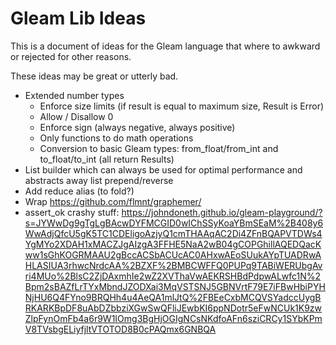 # Gleam Lib Ideas

This is a document of ideas for the Gleam language that where to awkward or rejected for other reasons.

These ideas may be great or utterly bad.

* Extended number types
  * Enforce size limits (if result is equal to maximum size, Result is Error)
  * Allow / Disallow 0
  * Enforce sign (always negative, always positive)
  * Only functions to do math operations
  * Conversion to basic Gleam types: from_float/from_int and to_float/to_int (all return Results)
* List builder which can always be used for optimal performance and abstracts away list prepend/reverse
* Add reduce alias (to fold?)
* Wrap <https://github.com/flmnt/graphemer/>
* assert_ok crashy stuff: <https://johndoneth.github.io/gleam-playground/?s=JYWwDg9gTgLgBAcwDYFMCGID0wIChSSyKoaYBmSEaM%2B408y6WwAdjQfcU5gK5TC1CDEligoAzjyQ1cmTHAAqAC2Di4ZFnBQAPVTDWs4YgMYo2XDAH1xMACZJgAIzgA3FFHE5NaA2wB04gCOPGhillAQEDQacKww1sGhKOGRMAAU2gBccACSbACUcAC0AHxwAEoSUukAYpTUADRwAHLASIUA3rhwcNrdcAA%2BZXF%2BMBCWFFQ0PUPq9TABiWERUbgAvri4MUo%2BlsC2ZjDAxmhIe2wZ2XVThaVwAEKRSHBdPdpwALwfc1N%2Bpm2sBAZfLrTYxMbndJZODXai3MqVSTSNJ5GBNVrtF79E7iFBwHbiPYHNjHU6Q4FYno9BRQHh4u4AeQA1mlJtQ%2FBEeCxbMCQVSYadccUygBRKARKBpDF8uAbDZbbziXGwSwQFliJEwbKI6ppNDotr5eFwNCUk1K9zwZlpFynOmFb4a6r9W1IOmg3BgHjOGIgNCsNKdfoAFn6sziCRCy1SYbKPmV8TVsbgELiyfjltVTOTOD8B0cPAQmx6GNBQA>
